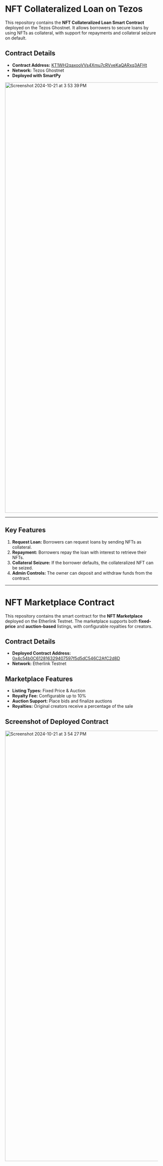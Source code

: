 # NFT Collateralized Loan on Tezos

This repository contains the **NFT Collateralized Loan Smart Contract** deployed on the Tezos Ghostnet. It allows borrowers to secure loans by using NFTs as collateral, with support for repayments and collateral seizure on default.

## Contract Details

- **Contract Address:** [KT1WH2qaxooVVs4Xmu7cRVveKaQARxq3AFHt](https://smartpy.io/explorer?address=KT1WH2qaxooVVs4Xmu7cRVveKaQARxq3AFHT)
- **Network:** Tezos Ghostnet  
- **Deployed with SmartPy**


<img width="1413" alt="Screenshot 2024-10-21 at 3 53 39 PM" src="https://github.com/user-attachments/assets/a01d7c0e-fd58-428a-a790-0a2bacf4a354">

---

## Key Features

1. **Request Loan:** Borrowers can request loans by sending NFTs as collateral.
2. **Repayment:** Borrowers repay the loan with interest to retrieve their NFTs.
3. **Collateral Seizure:** If the borrower defaults, the collateralized NFT can be seized.
4. **Admin Controls:** The owner can deposit and withdraw funds from the contract.

---

# NFT Marketplace Contract

This repository contains the smart contract for the **NFT Marketplace** deployed on the Etherlink Testnet. The marketplace supports both **fixed-price** and **auction-based** listings, with configurable royalties for creators.

## Contract Details

- **Deployed Contract Address:** [0x4c54b0C612816329407597f5d5dC546C2AfC2d8D](https://testnet.explorer.etherlink.com/address/0x4c54b0C612816329407597f5d5dC546C2AfC2d8D)
- **Network:** Etherlink Testnet

## Marketplace Features
- **Listing Types:** Fixed Price & Auction  
- **Royalty Fee:** Configurable up to 10%  
- **Auction Support:** Place bids and finalize auctions  
- **Royalties:** Original creators receive a percentage of the sale  

## Screenshot of Deployed Contract

<img width="1413" alt="Screenshot 2024-10-21 at 3 54 27 PM" src="https://github.com/user-attachments/assets/14ea065a-d01a-43b8-865b-973a94b69b6a">

